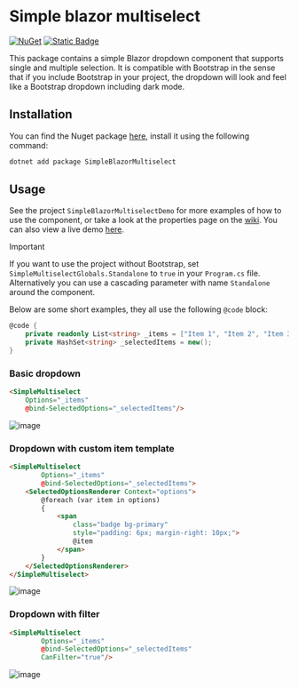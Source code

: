 # Simple blazor multiselect
[![NuGet](https://img.shields.io/nuget/v/SimpleBlazorMultiselect.svg)](https://www.nuget.org/packages/SimpleBlazorMultiselect/)
[![Static Badge](https://img.shields.io/badge/View%20demo-6c757d)](https://borisgerretzen.github.io/SimpleBlazorMultiselect/)

This package contains a simple Blazor dropdown component that supports single and multiple selection.
It is compatible with Bootstrap in the sense that if you include Bootstrap in your project, the dropdown will look and feel like a Bootstrap dropdown including dark mode.

## Installation
You can find the Nuget package [here](https://www.nuget.org/packages/SimpleBlazorMultiselect/), install it using the following command:
```bash
dotnet add package SimpleBlazorMultiselect
```

## Usage
See the project `SimpleBlazorMultiselectDemo` for more examples of how to use the component, 
or take a look at the properties page on the [wiki](https://github.com/BorisGerretzen/SimpleBlazorMultiselect/wiki/Properties).
You can also view a live demo [here](https://borisgerretzen.github.io/SimpleBlazorMultiselect/).

> [!IMPORTANT]
> If you want to use the project without Bootstrap, set `SimpleMultiselectGlobals.Standalone` to `true` in your `Program.cs` file.
> Alternatively you can use a cascading parameter with name `Standalone` around the component.

Below are some short examples, they all use the following `@code` block:
```csharp
@code {
    private readonly List<string> _items = ["Item 1", "Item 2", "Item 3", "Item 4", "Item 5", "Item 6", "Item 7", "Item 8", "Item 9", "Item 10" ];
    private HashSet<string> _selectedItems = new();
}
```

### Basic dropdown
```html
<SimpleMultiselect
    Options="_items"
    @bind-SelectedOptions="_selectedItems"/>
```
![image](https://github.com/BorisGerretzen/SimpleBlazorMultiselect/assets/15902678/2f6bb03e-e076-44dc-a90d-1a8c24b84fee)

### Dropdown with custom item template
```html
<SimpleMultiselect
        Options="_items"
        @bind-SelectedOptions="_selectedItems">
    <SelectedOptionsRenderer Context="options">
        @foreach (var item in options)
        {
            <span 
                class="badge bg-primary"
                style="padding: 6px; margin-right: 10px;">
                @item
            </span>
        }
    </SelectedOptionsRenderer>
</SimpleMultiselect>
```
![image](https://github.com/BorisGerretzen/SimpleBlazorMultiselect/assets/15902678/fa0ee874-b95f-4ee7-b813-7c321aadef74)

### Dropdown with filter
```html
<SimpleMultiselect
        Options="_items"
        @bind-SelectedOptions="_selectedItems"
        CanFilter="true"/>
```
![image](https://github.com/BorisGerretzen/SimpleBlazorMultiselect/assets/15902678/5f54049a-23c0-428b-992f-7735cffb985f)
